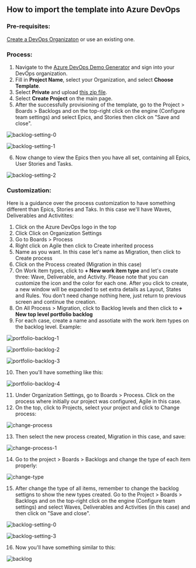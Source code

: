 ## How to import the template into Azure DevOps

### Pre-requisites:

[Create a DevOps Organizaton](https://docs.microsoft.com/en-us/azure/devops/organizations/accounts/create-organization?view=azure-devops#create-an-organization) or use an existing one. 

### Process:

1. Navigate to the [Azure DevOps Demo Generator](https://azuredevopsdemogenerator.azurewebsites.net/Account/Verify) and sign into your DevOps organization.
2. Fill in **Project Name**, select your Organization, and select **Choose Template**.
3. Select **Private** and upload [this zip file](/artifacts/iac-migration.zip).
4. Select **Create Project** on the main page. 
5. After the successfully provisioning of the template, go to the Project > Boards > Backlogs and on the top-right click on the engine (Configure team settings) and select Epics, and Stories then click on "Save and close".

![backlog-setting-0](/png/backlog-setting-0.png)


![backlog-setting-1](/png/backlog-setting-1.png)

6. Now change to view the Epics then you have all set, containing all Epics, User Stories and Tasks.

![backlog-setting-2](/png/backlog-setting-2.png)

### Customization:

Here is a guidance over the process customization to have something different than Epics, Stories and Taks. In this case we'll have Waves, Deliverables and Activitites:

1. Click on the Azure DevOps logo in the top 
2. Click Click on Organization Settings
3. Go to Boards > Process
4. Right click on Agile then click to Create inherited process
5. Name as you want. In this case let's name as Migration, then click to Create process
6. Click on the Process created (Migration in this case)
7. On Work item types, click to **+ New work item type** and let's create three: Wave, Deliverable, and Activity.  Please note that you can customize the icon and the color for each one. After you click to create, a new window will be expanded to set extra details as Layout, States and Rules. You don't need change nothing here, just return to previous screen and continue the creation.
8. On All Process > Migration, click to Backlog levels and then click to **+ New top level portfolio backlog**
9. For each case, create a name and assotiate with the work item types on the backlog level. Example:

![portfolio-backlog-1](/png/portfolio-backlog-1.png)

![portfolio-backlog-2](/png/portfolio-backlog-2.png)

![portfolio-backlog-3](/png/portfolio-backlog-3.png)

10. Then you'll have something like this:

![portfolio-backlog-4](/png/portfolio-backlog-4.png)

11. Under Organization Settings, go to Boards > Process. Click on the process where initially our project was configured, Agile in this case.
12. On the top, click to Projects, select your project and click to Change process:

![change-process](/png/change-process.png)

13. Then select the new process created, Migration in this case, and save:

![change-process-1](/png/change-process-1.png)

14. Go to the project > Boards > Backlogs and change the type of each item properly:

![change-type](/png/change-type.png)

15. After change the type of all items, remember to change the backlog settigns to show the new types created. Go to the Project > Boards > Backlogs and on the top-right click on the engine (Configure team settings) and select Waves, Deliverables and Activities (in this case) and then click on "Save and close".

![backlog-setting-0](/png/backlog-setting-0.png)

![backlog-setting-3](/png/backlog-setting-3.png)

16. Now you'll have something similar to this:

![backlog](/png/backlog.png)

